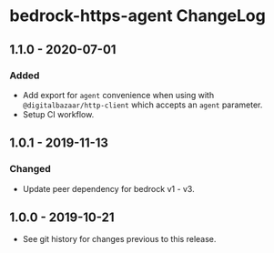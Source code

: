 # bedrock-https-agent ChangeLog

## 1.1.0 - 2020-07-01

### Added
- Add export for `agent` convenience when using with
  `@digitalbazaar/http-client` which accepts an `agent` parameter.
- Setup CI workflow.

## 1.0.1 - 2019-11-13

### Changed
- Update peer dependency for bedrock v1 - v3.

## 1.0.0 - 2019-10-21

- See git history for changes previous to this release.
